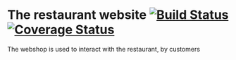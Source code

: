 # The restaurant website [![Build Status](https://travis-ci.org/ocelot-saas/webshop.svg?branch=master)](https://travis-ci.org/ocelot-saas/webshop) [![Coverage Status](https://coveralls.io/repos/github/ocelot-saas/webshop/badge.svg?branch=master)](https://coveralls.io/github/ocelot-saas/webshop?branch=master)

The webshop is used to interact with the restaurant, by customers
